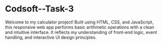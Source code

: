 # Codsoft--Task-3
Welcome to my calculator project! Built using HTML, CSS, and JavaScript, this responsive web app performs basic arithmetic operations with a clean and intuitive interface. It reflects my understanding of front-end logic, event handling, and interactive UI design principles.
